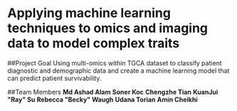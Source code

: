 # Applying machine learning techniques to omics and imaging data to model complex traits
##Project Goal
Using multi-omics within TGCA dataset to classify patient diagnostic and demographic data and create a machine learning model that can predict patient survivability.



##Team Members
**Md Ashad Alam**
**Soner Koc**
**Chengzhe Tian**
**KuanJui "Ray" Su**
**Rebecca "Becky" Waugh**
**Udana Torian**
**Amin Cheikhi**
